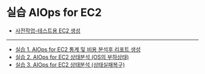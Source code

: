 # 실습 AIOps for EC2
- [사전작업-테스트용 EC2 생성](Create-test-EC2.md)
---
- [실습 1. AIOps for EC2 통계 및 비용 분석후 리포트 생성](README-01.md)
- [실습 2. AIOps for EC2 상태분석 (OS의 부하상태)](README-02.md)
- [실습 3. AIOps for EC2 상태분석 (상태실패복구)](README-03.md)


